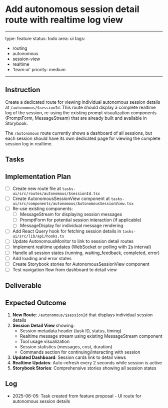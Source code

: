 # Add autonomous session detail route with realtime log view

---
type: feature
status: todo
area: ui
tags:
  - routing
  - autonomous
  - session-view
  - realtime
  - 'team:ui'
priority: medium
---


## Instruction
Create a dedicated route for viewing individual autonomous session details at `/autonomous/$sessionId`. This route should display a complete realtime log of the session, re-using the existing prompt visualization components (PromptForm, MessageStream) that are already built and available in Storybook.

The `/autonomous` route currently shows a dashboard of all sessions, but each session should have its own dedicated page for viewing the complete session log in realtime.

## Tasks
## Implementation Plan

- [ ] Create new route file at `tasks-ui/src/routes/autonomous/$sessionId.tsx`
- [ ] Create AutonomousSessionView component at `tasks-ui/src/components/autonomous/AutonomousSessionView.tsx`
- [ ] Re-use existing components:
  - [ ] MessageStream for displaying session messages
  - [ ] PromptForm for potential session interaction (if applicable)
  - [ ] MessageDisplay for individual message rendering
- [ ] Add React Query hook for fetching session details in `tasks-ui/src/lib/api/hooks.ts`
- [ ] Update AutonomousMonitor to link to session detail routes
- [ ] Implement realtime updates (WebSocket or polling with 2s interval)
- [ ] Handle all session states (running, waiting_feedback, completed, error)
- [ ] Add loading and error states
- [ ] Create Storybook stories for AutonomousSessionView component
- [ ] Test navigation flow from dashboard to detail view

## Deliverable
## Expected Outcome

1. **New Route**: `/autonomous/$sessionId` that displays individual session details
2. **Session Detail View** showing:
   - Session metadata header (task ID, status, timing)
   - Realtime message stream using existing MessageStream component
   - Tool usage visualization
   - Session statistics (messages, cost, duration)
   - Commands section for continuing/interacting with session
3. **Updated Dashboard**: Session cards link to detail views
4. **Realtime Updates**: Auto-refresh every 2 seconds while session is active
5. **Storybook Stories**: Comprehensive stories showing all session states

## Log
- 2025-06-05: Task created from feature proposal - UI route for autonomous session details

